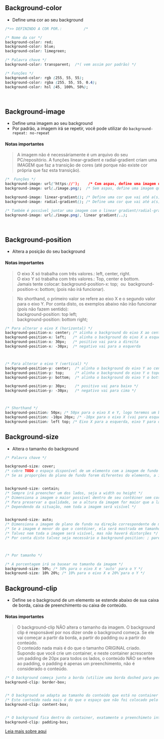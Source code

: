 
## Background-color
* Define uma cor ao seu background

```css
/*>> DEFININDO A COR POR.:          /* 

/* Nome da cor */
background-color: red; 
background-color: blue;
background-color: limegreen;

/* Palavra chave */
background-color: transparent;  /*( vem assim por padrão) */

/* Funções */ 
background-color: rgb (255, 55, 55);
background-color: rgba (255, 55, 55, 0.4);
background-color: hsl (45, 100%, 50%);
```

</br>

## Background-image
* Define uma imagem ao seu background 
* Por padrão, a imagem irá se repetir, você pode utilizar do `background-repeat: no-repeat`

#### Notas importantes
>A imagem não é necessáriamente é um arquivo do seu PC/repositório. A funções linear-gradient e radial-gradient criam uma IMAGEM que faz a transição de cores (até porque não existe cor própria que faz esta transição). 
```css
/*  Funções */
background-image: url('https://');    /* Com aspas, define uma imagem que está salva na web */
background-image: url(./image.png);  /* Sem aspas, define uma imagem que está salva no repositório */     

background-image: linear-gradient(); /* Define uma cor que vai até a(s) outra(s) em forma de linha */
background-image: radial-gradient(); /* Define uma cor que vai até a(s) outra(s) em forma de círculo */

/* Também é possível juntar uma imagem com o linear gradient/radial-gradient */ 
background-image: url(./image.png), linear gradient(..);
```

</br>

## Background-position
* Altera a posição do seu background 
#### Notas importantes
> O eixo X só trabalha com três valores.: left, center, right. </br>
> O eixo Y só trabalha com três valores.: Top, center e bottom. </br>
>Jamais tente colocar: background-position-x: top; &nbsp;ou&nbsp;  background-position-x: bottom; (pois não irá funcionar). </br>

> No shorthand, o primeiro valor se refere ao eixo X e o segundo valor para o eixo Y. Por conta disto, os exemplos abaixo não irão funcionar (pois não fazem sentido): </br>
> background-position: top left; </br>
> background-position: bottom right;

```css
/* Para alterar o eixo X (horizontal) */
background-position-x: center; /* alinha o background do eixo X ao centro  */ 
background-position-x: left;   /* alinha o background do eixo X a esquerda */ 
background-position-x: 30px;   /* positivo vai para a direita              */ 
background-position-x: -30px;  /* negativo vai para a esquerda             */  



/* Para alterar o eixo Y (vertical) */
background-position-y: center;  /* alinha o background do eixo Y ao centro */ 
background-position-y: top;     /* alinha o background do eixo Y o topo    */ 
background-position-y: bottom;  /* alinha o background do eixo Y o bottom  */ 

background-position-y: 30px;    /* positivo vai para baixo */ 
background-position-y: -30px;   /* negativo vai para cima */  



/* Shorthand */ 
background-position: 50px; /* 50px para o eixo X e Y, logo teremos um background para baixo e direita */ 
background-position: -10px 20px; /* -10px para o eixo X (vai para esquerda) e 20px para o eixo Y (vai pra baixo) */
background-position: left top; /* Eixo X para a esquerda, eixo Y para o topo */
``` 


## Background-size
* Altera o tamanho do background

```css
/* Palavra chave */

background-size: cover; 
/* cobre TODO o espaço disponível de um elemento com a imagem de fundo */
/* Se as proporções do plano de fundo forem diferentes do elemento, a imagem será cortada vertical ou horizontalmente. */ 


background-size: contain;
/* Sempre irá preencher um dos lados, seja a width ou height */  
/* Dimensiona a imagem o maior possível dentro de seu contêiner sem cortar ou esticar a imagem. */
/* Para preservar a qualidade, se a altura da imagem for maior que a largura, o contain fará com que o espaço vertical seja ocupado. Se a largura for maior que a altura, o espaço horizontal será o cupado. */
/* Dependendo da situação, nem toda a imagem será visível */


background-size: auto;
/* Dimensiona a imagem de plano de fundo na direção correspondente de modo que suas proporções intrínsecas sejam mantidas. */
/* Se a imagem é menor do que o contêiner, ela será mostrada em tamanho original, enquanto se a imagem é maior do que o contêiner, ela será escalada para caber dentro dele. */
/* Talvez nem toda a imagem será visível, mas não haverá distorções */
/* Por conta disto talvez seja necessário o background-position: ; parece espeficicar uma parte que deseja ver da image */



/* Por tamanho */

/* A porcentagem irá se basear no tamanho da imagem */ 
background-size: 50%; /* 50% para o eixo X e 'auto' para o Y */
background-size: 10% 20%; /* 10% para o eixo X e 20%¨para o Y */ 
```



## Background-clip
* Define se o background de um elemento se estende abaixo de sua caixa de borda, caixa de preenchimento ou caixa de conteúdo.

#### Notas importantes
> O background-clip NÃO altera o tamanho da imagem. O background clip é responsável por nos dizer onde o background começa. Se ele vai começar a partir da borda, a partir do padding ou a partir do conteúdo. </br>
> O conteúdo nada mais é do que o tamanho ORIGINAL criado. Supondo que você crie um container, e neste container acrescente um padding de 20px para todos os lados, o conteúdo NÃO se refere ao padding, o padding é apenas um preenchimento, não é considerado o conteúdo.  
```css
/* O background começa junto a borda (utilize uma borda dashed para perceber isto) */ 
background-clip: border-box; 


/* O background se adapta ao tamanho do conteúdo que está no container */ 
/* Este conteúdo nada mais é do que o espaço que não foi colocado pelo padding */ 
background-clip: content-box;


/* O background fica dentro do container, exatamente o preenchimeto interno está */
background-clip: padding-box;
```
<a href="https://developer.mozilla.org/en-US/docs/Web/CSS/background-clip">Leia mais sobre aqui</a>
